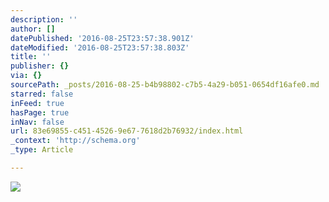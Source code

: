 ```yaml
---
description: ''
author: []
datePublished: '2016-08-25T23:57:38.901Z'
dateModified: '2016-08-25T23:57:38.803Z'
title: ''
publisher: {}
via: {}
sourcePath: _posts/2016-08-25-b4b98802-c7b5-4a29-b051-0654df16afe0.md
starred: false
inFeed: true
hasPage: true
inNav: false
url: 83e69855-c451-4526-9e67-7618d2b76932/index.html
_context: 'http://schema.org'
_type: Article

---
```

![](https://the-grid-user-content.s3-us-west-2.amazonaws.com/c81ec586-3c76-4a5f-8ba0-a702bd728654.jpg)